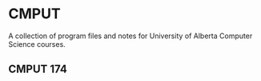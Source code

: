 # CMPUT
A collection of program files and notes for University of Alberta Computer Science courses.

## CMPUT 174
 <a href = "http://edu.cailen.net/cmput/174.html">
  
  
